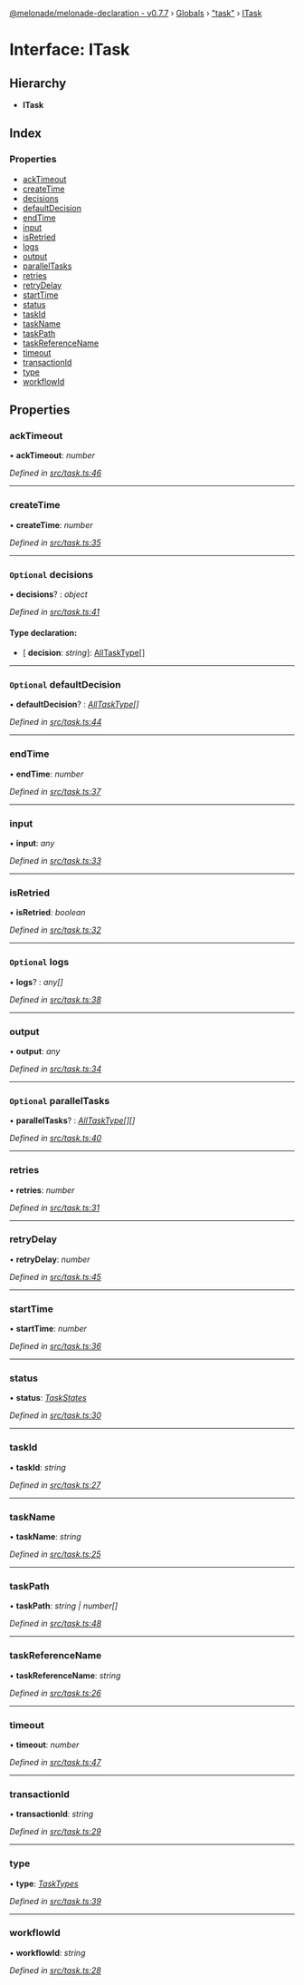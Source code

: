 [@melonade/melonade-declaration - v0.7.7](../README.md) › [Globals](../globals.md) › ["task"](../modules/_task_.md) › [ITask](_task_.itask.md)

# Interface: ITask

## Hierarchy

* **ITask**

## Index

### Properties

* [ackTimeout](_task_.itask.md#acktimeout)
* [createTime](_task_.itask.md#createtime)
* [decisions](_task_.itask.md#optional-decisions)
* [defaultDecision](_task_.itask.md#optional-defaultdecision)
* [endTime](_task_.itask.md#endtime)
* [input](_task_.itask.md#input)
* [isRetried](_task_.itask.md#isretried)
* [logs](_task_.itask.md#optional-logs)
* [output](_task_.itask.md#output)
* [parallelTasks](_task_.itask.md#optional-paralleltasks)
* [retries](_task_.itask.md#retries)
* [retryDelay](_task_.itask.md#retrydelay)
* [startTime](_task_.itask.md#starttime)
* [status](_task_.itask.md#status)
* [taskId](_task_.itask.md#taskid)
* [taskName](_task_.itask.md#taskname)
* [taskPath](_task_.itask.md#taskpath)
* [taskReferenceName](_task_.itask.md#taskreferencename)
* [timeout](_task_.itask.md#timeout)
* [transactionId](_task_.itask.md#transactionid)
* [type](_task_.itask.md#type)
* [workflowId](_task_.itask.md#workflowid)

## Properties

###  ackTimeout

• **ackTimeout**: *number*

*Defined in [src/task.ts:46](https://github.com/devit-tel/melonade-declaration/blob/e7e9481/src/task.ts#L46)*

___

###  createTime

• **createTime**: *number*

*Defined in [src/task.ts:35](https://github.com/devit-tel/melonade-declaration/blob/e7e9481/src/task.ts#L35)*

___

### `Optional` decisions

• **decisions**? : *object*

*Defined in [src/task.ts:41](https://github.com/devit-tel/melonade-declaration/blob/e7e9481/src/task.ts#L41)*

#### Type declaration:

* \[ **decision**: *string*\]: [AllTaskType](../modules/_workflowdefinition_.md#alltasktype)[]

___

### `Optional` defaultDecision

• **defaultDecision**? : *[AllTaskType](../modules/_workflowdefinition_.md#alltasktype)[]*

*Defined in [src/task.ts:44](https://github.com/devit-tel/melonade-declaration/blob/e7e9481/src/task.ts#L44)*

___

###  endTime

• **endTime**: *number*

*Defined in [src/task.ts:37](https://github.com/devit-tel/melonade-declaration/blob/e7e9481/src/task.ts#L37)*

___

###  input

• **input**: *any*

*Defined in [src/task.ts:33](https://github.com/devit-tel/melonade-declaration/blob/e7e9481/src/task.ts#L33)*

___

###  isRetried

• **isRetried**: *boolean*

*Defined in [src/task.ts:32](https://github.com/devit-tel/melonade-declaration/blob/e7e9481/src/task.ts#L32)*

___

### `Optional` logs

• **logs**? : *any[]*

*Defined in [src/task.ts:38](https://github.com/devit-tel/melonade-declaration/blob/e7e9481/src/task.ts#L38)*

___

###  output

• **output**: *any*

*Defined in [src/task.ts:34](https://github.com/devit-tel/melonade-declaration/blob/e7e9481/src/task.ts#L34)*

___

### `Optional` parallelTasks

• **parallelTasks**? : *[AllTaskType](../modules/_workflowdefinition_.md#alltasktype)[][]*

*Defined in [src/task.ts:40](https://github.com/devit-tel/melonade-declaration/blob/e7e9481/src/task.ts#L40)*

___

###  retries

• **retries**: *number*

*Defined in [src/task.ts:31](https://github.com/devit-tel/melonade-declaration/blob/e7e9481/src/task.ts#L31)*

___

###  retryDelay

• **retryDelay**: *number*

*Defined in [src/task.ts:45](https://github.com/devit-tel/melonade-declaration/blob/e7e9481/src/task.ts#L45)*

___

###  startTime

• **startTime**: *number*

*Defined in [src/task.ts:36](https://github.com/devit-tel/melonade-declaration/blob/e7e9481/src/task.ts#L36)*

___

###  status

• **status**: *[TaskStates](../enums/_state_.taskstates.md)*

*Defined in [src/task.ts:30](https://github.com/devit-tel/melonade-declaration/blob/e7e9481/src/task.ts#L30)*

___

###  taskId

• **taskId**: *string*

*Defined in [src/task.ts:27](https://github.com/devit-tel/melonade-declaration/blob/e7e9481/src/task.ts#L27)*

___

###  taskName

• **taskName**: *string*

*Defined in [src/task.ts:25](https://github.com/devit-tel/melonade-declaration/blob/e7e9481/src/task.ts#L25)*

___

###  taskPath

• **taskPath**: *string | number[]*

*Defined in [src/task.ts:48](https://github.com/devit-tel/melonade-declaration/blob/e7e9481/src/task.ts#L48)*

___

###  taskReferenceName

• **taskReferenceName**: *string*

*Defined in [src/task.ts:26](https://github.com/devit-tel/melonade-declaration/blob/e7e9481/src/task.ts#L26)*

___

###  timeout

• **timeout**: *number*

*Defined in [src/task.ts:47](https://github.com/devit-tel/melonade-declaration/blob/e7e9481/src/task.ts#L47)*

___

###  transactionId

• **transactionId**: *string*

*Defined in [src/task.ts:29](https://github.com/devit-tel/melonade-declaration/blob/e7e9481/src/task.ts#L29)*

___

###  type

• **type**: *[TaskTypes](../enums/_task_.tasktypes.md)*

*Defined in [src/task.ts:39](https://github.com/devit-tel/melonade-declaration/blob/e7e9481/src/task.ts#L39)*

___

###  workflowId

• **workflowId**: *string*

*Defined in [src/task.ts:28](https://github.com/devit-tel/melonade-declaration/blob/e7e9481/src/task.ts#L28)*

